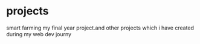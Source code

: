 # projects
smart farming my final year project.and other projects which i have created during my web dev journy

